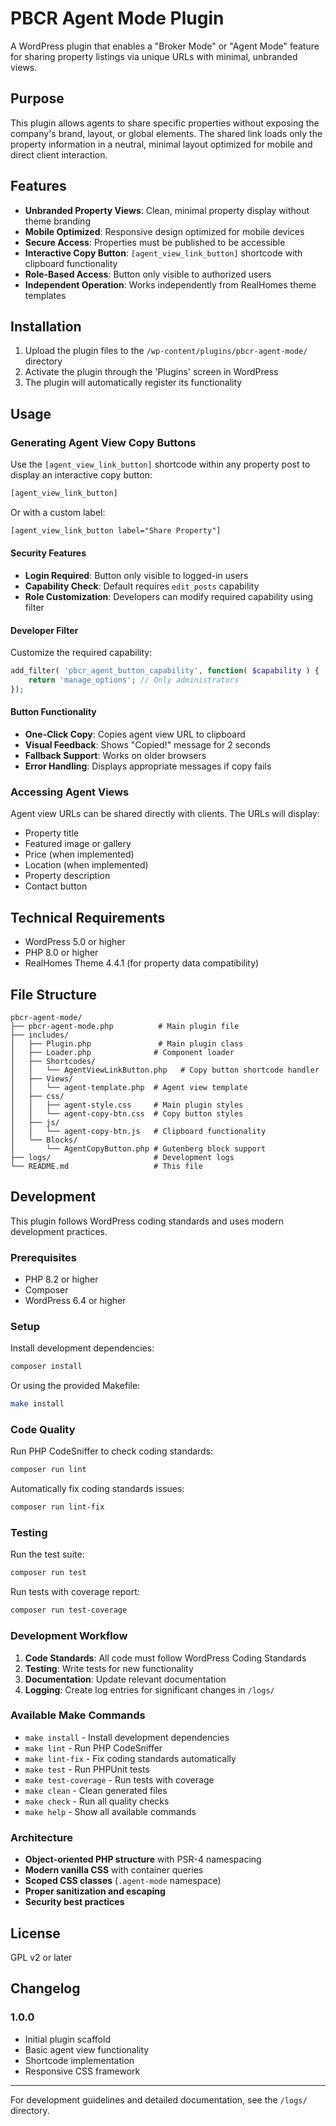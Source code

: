 # PBCR Agent Mode Plugin

A WordPress plugin that enables a "Broker Mode" or "Agent Mode" feature for sharing property listings via unique URLs with minimal, unbranded views.

## Purpose

This plugin allows agents to share specific properties without exposing the company's brand, layout, or global elements. The shared link loads only the property information in a neutral, minimal layout optimized for mobile and direct client interaction.

## Features

- **Unbranded Property Views**: Clean, minimal property display without theme branding
- **Mobile Optimized**: Responsive design optimized for mobile devices
- **Secure Access**: Properties must be published to be accessible
- **Interactive Copy Button**: `[agent_view_link_button]` shortcode with clipboard functionality
- **Role-Based Access**: Button only visible to authorized users
- **Independent Operation**: Works independently from RealHomes theme templates

## Installation

1. Upload the plugin files to the `/wp-content/plugins/pbcr-agent-mode/` directory
2. Activate the plugin through the 'Plugins' screen in WordPress
3. The plugin will automatically register its functionality

## Usage

### Generating Agent View Copy Buttons

Use the `[agent_view_link_button]` shortcode within any property post to display an interactive copy button:

```html
[agent_view_link_button]
```

Or with a custom label:

```html
[agent_view_link_button label="Share Property"]
```

#### Security Features

- **Login Required**: Button only visible to logged-in users
- **Capability Check**: Default requires `edit_posts` capability
- **Role Customization**: Developers can modify required capability using filter

#### Developer Filter

Customize the required capability:

```php
add_filter( 'pbcr_agent_button_capability', function( $capability ) {
    return 'manage_options'; // Only administrators
});
```

#### Button Functionality

- **One-Click Copy**: Copies agent view URL to clipboard
- **Visual Feedback**: Shows "Copied!" message for 2 seconds
- **Fallback Support**: Works on older browsers
- **Error Handling**: Displays appropriate messages if copy fails

### Accessing Agent Views

Agent view URLs can be shared directly with clients. The URLs will display:

- Property title
- Featured image or gallery
- Price (when implemented)
- Location (when implemented)  
- Property description
- Contact button

## Technical Requirements

- WordPress 5.0 or higher
- PHP 8.0 or higher
- RealHomes Theme 4.4.1 (for property data compatibility)

## File Structure

```
pbcr-agent-mode/
├── pbcr-agent-mode.php          # Main plugin file
├── includes/
│   ├── Plugin.php               # Main plugin class
│   ├── Loader.php              # Component loader
│   ├── Shortcodes/
│   │   └── AgentViewLinkButton.php   # Copy button shortcode handler
│   ├── Views/
│   │   └── agent-template.php  # Agent view template
│   ├── css/
│   │   ├── agent-style.css     # Main plugin styles
│   │   └── agent-copy-btn.css  # Copy button styles
│   ├── js/
│   │   └── agent-copy-btn.js   # Clipboard functionality
│   └── Blocks/
│       └── AgentCopyButton.php # Gutenberg block support
├── logs/                       # Development logs
└── README.md                   # This file
```

## Development

This plugin follows WordPress coding standards and uses modern development practices.

### Prerequisites

- PHP 8.2 or higher
- Composer
- WordPress 6.4 or higher

### Setup

Install development dependencies:

```bash
composer install
```

Or using the provided Makefile:

```bash
make install
```

### Code Quality

Run PHP CodeSniffer to check coding standards:

```bash
composer run lint
```

Automatically fix coding standards issues:

```bash
composer run lint-fix
```

### Testing

Run the test suite:

```bash
composer run test
```

Run tests with coverage report:

```bash
composer run test-coverage
```

### Development Workflow

1. **Code Standards**: All code must follow WordPress Coding Standards
2. **Testing**: Write tests for new functionality
3. **Documentation**: Update relevant documentation
4. **Logging**: Create log entries for significant changes in `/logs/`

### Available Make Commands

- `make install` - Install development dependencies
- `make lint` - Run PHP CodeSniffer
- `make lint-fix` - Fix coding standards automatically
- `make test` - Run PHPUnit tests
- `make test-coverage` - Run tests with coverage
- `make clean` - Clean generated files
- `make check` - Run all quality checks
- `make help` - Show all available commands

### Architecture

- **Object-oriented PHP structure** with PSR-4 namespacing
- **Modern vanilla CSS** with container queries
- **Scoped CSS classes** (`.agent-mode` namespace)
- **Proper sanitization and escaping**
- **Security best practices**

## License

GPL v2 or later

## Changelog

### 1.0.0
- Initial plugin scaffold
- Basic agent view functionality
- Shortcode implementation
- Responsive CSS framework

---

For development guidelines and detailed documentation, see the `/logs/` directory. 

